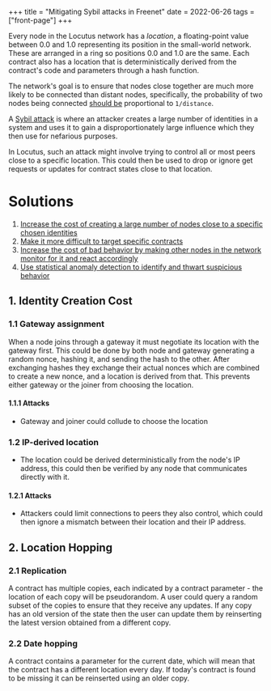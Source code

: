 +++
title = "Mitigating Sybil attacks in Freenet"
date = 2022-06-26
tags = ["front-page"]
+++

Every node in the Locutus network has a _location_, a floating-point value between 0.0 and 1.0 representing its position
in the small-world network. These are arranged in a ring so positions 0.0 and 1.0 are the same. Each contract also has a
location that is deterministically derived from the contract's code and parameters through a hash function.

The network's goal is to ensure that nodes close together are much more likely to be connected than distant nodes,
specifically, the probability of two nodes being connected
[should be](https://en.wikipedia.org/wiki/Small-world_routing) proportional to `1/distance`.

A [Sybil attack](https://en.wikipedia.org/wiki/Sybil_attack) is where an attacker creates a large number of identities
in a system and uses it to gain a disproportionately large influence which they then use for nefarious purposes.

In Locutus, such an attack might involve trying to control all or most peers close to a specific location. This could
then be used to drop or ignore get requests or updates for contract states close to that location.

# Solutions

1. [Increase the cost of creating a large number of nodes close to a specific chosen identities](#identity-creation-cost)
2. [Make it more difficult to target specific contracts](#location-hopping)
3. [Increase the cost of bad behavior by making other nodes in the network monitor for it and react accordingly](#peer-pressure)
4. [Use statistical anomaly detection to identify and thwart suspicious behavior](https://www.pivotaltracker.com/story/show/186472381)

## 1. Identity Creation Cost

### 1.1 Gateway assignment

When a node joins through a gateway it must negotiate its location with the gateway first. This could be done by both
node and gateway generating a random nonce, hashing it, and sending the hash to the other. After exchanging hashes they
exchange their actual nonces which are combined to create a new nonce, and a location is derived from that. This
prevents either gateway or the joiner from choosing the location.

#### 1.1.1 Attacks

- Gateway and joiner could collude to choose the location

### 1.2 IP-derived location

- The location could be derived deterministically from the node's IP address, this could then be verified by any node
  that communicates directly with it.

#### 1.2.1 Attacks

- Attackers could limit connections to peers they also control, which could then ignore a mismatch between their
  location and their IP address.

## 2. Location Hopping

### 2.1 Replication

A contract has multiple copies, each indicated by a contract parameter - the location of each copy will be pseudorandom.
A user could query a random subset of the copies to ensure that they receive any updates. If any copy has an old version
of the state then the user can update them by reinserting the latest version obtained from a different copy.

### 2.2 Date hopping

A contract contains a parameter for the current date, which will mean that the contract has a different location every
day. If today's contract is found to be missing it can be reinserted using an older copy.
